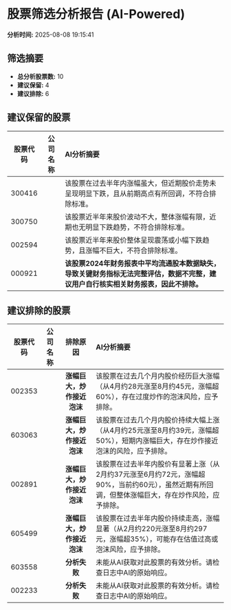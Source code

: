# 股票筛选分析报告 (AI-Powered)

**分析时间:** 2025-08-08 19:15:41

## 筛选摘要

- **总分析股票数:** 10
- **建议保留:** 4
- **建议排除:** 6

## 建议保留的股票

| 股票代码 | 公司名称 | AI分析摘要 |
|:---:|:---:|:---|
| 300416 |  | 该股票在过去半年内涨幅虽大，但近期股价走势未呈现明显下跌，且从前期高点有所回调，不符合排除标准。 |
| 300750 |  | 该股票近半年来股价波动不大，整体涨幅有限，近期也无明显下跌趋势，不符合排除标准。 |
| 002594 |  | 该股票近半年来股价整体呈现震荡或小幅下跌趋势，且涨幅不巨大，不符合排除标准。 |
| 000921 |  | **该股票2024年财务报表中平均流通股本数据缺失，导致关键财务指标无法完整评估，数据不完整，建议用户自行核实相关财务报表，因此不排除。** |

## 建议排除的股票

| 股票代码 | 公司名称 | 排除原因 | AI分析摘要 |
|:---:|:---:|:---:|:---|
| 002353 |  | **涨幅巨大，炒作接近泡沫** | 该股票在过去几个月内股价经历巨大涨幅（从4月约28元涨至8月约45元，涨幅超60%），存在过度炒作的泡沫风险，应予排除。 |
| 603063 |  | **涨幅巨大，炒作接近泡沫** | 该股票在过去几个月内股价持续大幅上涨（从4月约25元涨至8月约39元，涨幅超50%），短期内涨幅巨大，存在炒作接近泡沫的风险，应予排除。 |
| 002891 |  | **涨幅巨大，炒作接近泡沫** | 该股票在过去半年内股价有显著上涨（从2月约37元涨至6月约72元，涨幅超90%，当前约60元），虽然近期有所回调，但整体涨幅巨大，存在炒作风险，应予排除。 |
| 605499 |  | **涨幅巨大，炒作接近泡沫** | 该股票在过去半年内股价持续走高，涨幅显著（从2月约220元涨至8月约297元，涨幅超35%），可能存在估值过高或泡沫风险，应予排除。 |
| 603558 |  | **分析失败** | 未能从AI获取对此股票的有效分析。请检查日志中AI的原始响应。 |
| 002233 |  | **分析失败** | 未能从AI获取对此股票的有效分析。请检查日志中AI的原始响应。 |
